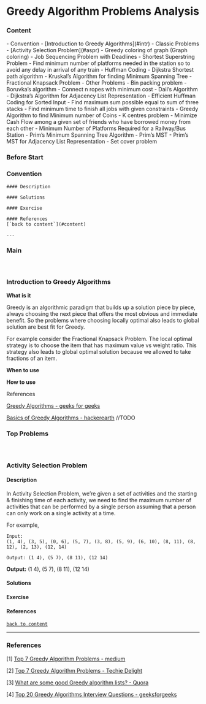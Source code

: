 # Greedy Algorithm Problems Analysis

<h3 id="content">Content</h3>
- Convention
- [Introduction to Greedy Algorithms](#intr)
- Classic Problems
  - [Activity Selection Problem](#aspr)
  - Greedy coloring of graph (Graph coloring)
  - Job Sequencing Problem with Deadlines
  - Shortest Superstring Problem
  - Find minimum number of platforms needed in the station so to avoid any delay in arrival of any train
  - Huffman Coding
  - Dijkstra Shortest path algorithm
  - Kruskal’s Algorithm for finding Minimum Spanning Tree
  -  Fractional Knapsack Problem
- Other Problems
  - Bin packing problem
  - Boruvka’s algorithm
  - Connect n ropes with minimum cost
  - Dail’s Algorithm
  - Dijkstra’s Algorithm for Adjacency List Representation
  - Efficient Huffman Coding for Sorted Input
  - Find maximum sum possible equal to sum of three stacks
  - Find minimum time to finish all jobs with given constraints
  - Greedy Algorithm to find Minimum number of Coins
  - K centres problem
  - Minimize Cash Flow among a given set of friends who have borrowed money from each other
  - Minimum Number of Platforms Required for a Railway/Bus Station
  - Prim’s Minimum Spanning Tree Algorithm
  - Prim’s MST
  - Prim’s MST for Adjacency List Representation
  - Set cover problem

### Before Start

### Convention

```
#### Description

#### Solutions

#### Exercise

#### References
[`back to content`](#content)

---
```



### Main

<h3 id="intr"> </h3><br>

### Introduction to Greedy Algorithms

**What is it**

Greedy is an algorithmic paradigm that builds up a solution piece by piece, always choosing the next piece that offers the most obvious and immediate benefit. So the problems where choosing locally optimal also leads to global solution are best fit for Greedy.

For example consider the Fractional Knapsack Problem. The local optimal strategy is to choose the item that has maximum value vs weight ratio. This strategy also leads to global optimal solution because we allowed to take fractions of an item.

**When to use**

**How to use**

References

[Greedy Algorithms - geeks for geeks](https://www.geeksforgeeks.org/greedy-algorithms/)

[Basics of Greedy Algorithms - hackerearth](https://www.hackerearth.com/practice/algorithms/greedy/basics-of-greedy-algorithms/tutorial/) //TODO





### Top Problems

<h3 id="acpr"> </h3><br>

### Activity Selection Problem

#### Description

In Activity Selection Problem, we’re given a set of activities and the starting & finishing time of each activity, we need to find the maximum number of activities that can be performed by a single person assuming that a person can only work on a single activity at a time.

For example,

```
Input:
(1, 4), (3, 5), (0, 6), (5, 7), (3, 8), (5, 9), (6, 10), (8, 11), (8, 12), (2, 13), (12, 14)

Output: (1 4), (5 7), (8 11), (12 14)
```



**Output:** (1 4), (5 7), (8 11), (12 14)

#### Solutions

#### Exercise

#### References
[`back to content`](#content)

---


### References

[1] [Top 7 Greedy Algorithm Problems - medium](https://medium.com/@codingfreak/top-7-greedy-algorithm-problems-3885feaf9430)

[2] [Top 7 Greedy Algorithm Problems - Techie Delight](https://www.techiedelight.com/greedy-algorithm-problems/)

[3] [What are some good Greedy algorithm lists? - Quora](https://www.quora.com/What-are-some-good-Greedy-algorithm-lists)

[4] [Top 20 Greedy Algorithms Interview Questions - geeksforgeeks](https://www.geeksforgeeks.org/top-20-greedy-algorithms-interview-questions/)